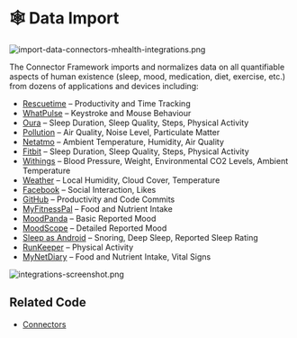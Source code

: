 # 🕸 Data Import

![import-data-connectors-mhealth-integrations.png](https://static.crowdsourcingcures.org/dfda/components/data-import/import-data-connectors-mhealth-integrations.png)

The Connector Framework imports and normalizes data on all quantifiable aspects of human existence (sleep, mood, medication, diet, exercise, etc.) from dozens of applications and devices including:

- [Rescuetime](https://github.com/FDA-AI/FDAi/tree/develop/apps/dfda-1/app/DataSources/Connectors/RescueTimeConnector.php) – Productivity and Time Tracking
- [WhatPulse](https://github.com/FDA-AI/FDAi/tree/develop/apps/dfda-1/app/DataSources/Connectors/WhatPulseConnector.php) – Keystroke and Mouse Behaviour
- [Oura](https://github.com/FDA-AI/FDAi/tree/develop/apps/dfda-1/app/DataSources/Connectors/OuraConnector.php) – Sleep Duration, Sleep Quality, Steps, Physical Activity
- [Pollution](https://github.com/FDA-AI/FDAi/tree/develop/apps/dfda-1/app/DataSources/Connectors/WeatherConnector.php) – Air Quality, Noise Level, Particulate Matter
- [Netatmo](https://github.com/FDA-AI/FDAi/tree/develop/apps/dfda-1/app/DataSources/Connectors/NetatmoConnector.php) – Ambient Temperature, Humidity, Air Quality
- [Fitbit](https://github.com/FDA-AI/FDAi/tree/develop/apps/dfda-1/app/DataSources/Connectors/FitbitConnector.php) – Sleep Duration, Sleep Quality, Steps, Physical Activity
- [Withings](https://github.com/FDA-AI/FDAi/tree/develop/apps/dfda-1/app/DataSources/Connectors/WithingsConnector.php) – Blood Pressure, Weight, Environmental CO2 Levels, Ambient Temperature
- [Weather](https://github.com/FDA-AI/FDAi/tree/develop/apps/dfda-1/app/DataSources/Connectors/WeatherConnector.php) – Local Humidity, Cloud Cover, Temperature
- [Facebook](https://github.com/FDA-AI/FDAi/tree/develop/apps/dfda-1/app/DataSources/Connectors/FacebookConnector.php) – Social Interaction, Likes
- [GitHub](https://github.com/FDA-AI/FDAi/tree/develop/apps/dfda-1/app/DataSources/Connectors/GithubConnector.php) – Productivity and Code Commits
- [MyFitnessPal](https://github.com/FDA-AI/FDAi/tree/develop/apps/dfda-1/app/DataSources/Connectors/MyFitnessPalConnector.php) – Food and Nutrient Intake
- [MoodPanda](https://github.com/FDA-AI/FDAi/tree/develop/apps/dfda-1/app/DataSources/Connectors/MoodPandaConnector.php) – Basic Reported Mood
- [MoodScope](https://github.com/FDA-AI/FDAi/tree/develop/apps/dfda-1/app/DataSources/Connectors/MoodscopeConnector.php) – Detailed Reported Mood
- [Sleep as Android](https://github.com/FDA-AI/FDAi/tree/develop/apps/dfda-1/app/DataSources/Connectors/SleepAsAndroidConnector.php) – Snoring, Deep Sleep, Reported Sleep Rating
- [RunKeeper](https://github.com/FDA-AI/FDAi/tree/develop/apps/dfda-1/app/DataSources/Connectors/RunKeeperConnector.php) – Physical Activity
- [MyNetDiary](https://github.com/FDA-AI/FDAi/tree/develop/apps/dfda-1/app/DataSources/Connectors/MyNetDiaryConnector.php) – Food and Nutrient Intake, Vital Signs


![integrations-screenshot.png](https://static.crowdsourcingcures.org/dfda/components/data-import/integrations-screenshot.png)

## Related Code
- [Connectors](https://github.com/FDA-AI/FDAi/tree/develop/apps/dfda-1/app/DataSources/Connectors)
